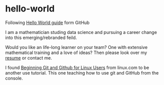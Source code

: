 # hello-world
Following [Hello World guide](https://guides.github.com/activities/hello-world/) form GitHub

I am a mathematician studing data science and pursuing a career change into this emerging/rebranded feild.

Would you like an life-long learner on your team? One with extensive mathematical training and a love of ideas?
Then please look over my [resume](https://github.com/EricDFay/resume) or contact me.

I found [Beginning Git and Github for Linux Users](https://www.linux.com/learn/beginning-git-and-github-linux-users) from linux.com to be another use tutorial. This one teaching how to use git and GitHub from the console.
